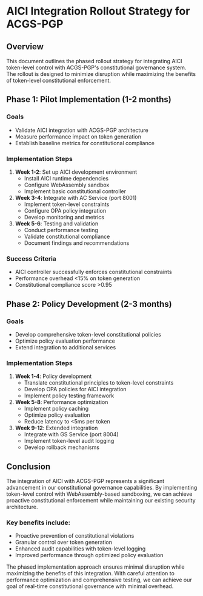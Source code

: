 # AICI Integration Rollout Strategy for ACGS-PGP

## Overview

This document outlines the phased rollout strategy for integrating AICI token-level control with ACGS-PGP's constitutional governance system. The rollout is designed to minimize disruption while maximizing the benefits of token-level constitutional enforcement.

## Phase 1: Pilot Implementation (1-2 months)

### Goals

- Validate AICI integration with ACGS-PGP architecture
- Measure performance impact on token generation
- Establish baseline metrics for constitutional compliance

### Implementation Steps

1. **Week 1-2**: Set up AICI development environment
   - Install AICI runtime dependencies
   - Configure WebAssembly sandbox
   - Implement basic constitutional controller
2. **Week 3-4**: Integrate with AC Service (port 8001)
   - Implement token-level constraints
   - Configure OPA policy integration
   - Develop monitoring and metrics
3. **Week 5-6**: Testing and validation
   - Conduct performance testing
   - Validate constitutional compliance
   - Document findings and recommendations

### Success Criteria

- AICI controller successfully enforces constitutional constraints
- Performance overhead <15% on token generation
- Constitutional compliance score >0.95

## Phase 2: Policy Development (2-3 months)

### Goals

- Develop comprehensive token-level constitutional policies
- Optimize policy evaluation performance
- Extend integration to additional services

### Implementation Steps

1. **Week 1-4**: Policy development
   - Translate constitutional principles to token-level constraints
   - Develop OPA policies for AICI integration
   - Implement policy testing framework
2. **Week 5-8**: Performance optimization
   - Implement policy caching
   - Optimize policy evaluation
   - Reduce latency to <5ms per token
3. **Week 9-12**: Extended integration
   - Integrate with GS Service (port 8004)
   - Implement token-level audit logging
   - Develop rollback mechanisms

## Conclusion

The integration of AICI with ACGS-PGP represents a significant advancement in our constitutional governance capabilities. By implementing token-level control with WebAssembly-based sandboxing, we can achieve proactive constitutional enforcement while maintaining our existing security architecture.

### Key benefits include:

- Proactive prevention of constitutional violations
- Granular control over token generation
- Enhanced audit capabilities with token-level logging
- Improved performance through optimized policy evaluation

The phased implementation approach ensures minimal disruption while maximizing the benefits of this integration. With careful attention to performance optimization and comprehensive testing, we can achieve our goal of real-time constitutional governance with minimal overhead.